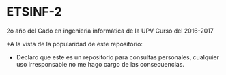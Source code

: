 # ETSINF-2
2o año del Gado en ingenieria informática de la UPV
Curso del 2016-2017

*A la vista de la popularidad de este repositorio:
* Declaro que este es un repositorio para consultas personales, cualquier uso irresponsable no me hago cargo de las consecuencias.
